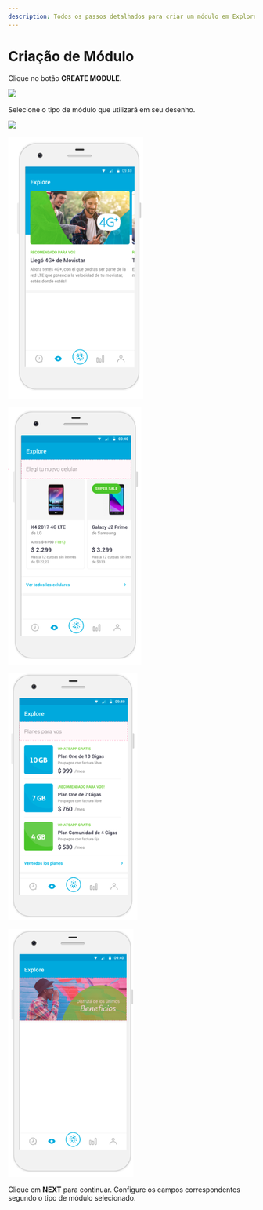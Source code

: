 ```yaml
---
description: Todos os passos detalhados para criar um módulo em Explore CMS.
---
```


# Criação de Módulo

Clique no botão **CREATE MODULE**.

![](https://lh4.googleusercontent.com/-_WEE_LoNyKgtoauxv4Ba93lJjbWhf15CcBgaWMiAPThZbmdB67smnSzek3lv41GT5e0Bl93hEQRUF1QJyZ4iVAhQP1lcg44nbRt3J_L86V5-uv1MSXOBXhZeBwYiYOfWGtd0QNb)

Selecione o tipo de módulo que utilizará em seu desenho.

![](https://lh3.googleusercontent.com/GDHDqVX-K1wnxNozK7yrYOjWk2VOqpJO3Ayeo5OzbGPw9sUG-6S0rhKJA7ntvRtKbejn8Lm0z9G32JzGZYKycYiP593Dyd6zc7PsptCI6FjLLBi_snn6ZdkweHI-RBiofHPawVQN)

![Featured Content](../../.gitbook/assets/image-20.png)

![Vertical Cards](../../.gitbook/assets/image-73.png)

![Rows](../../.gitbook/assets/image-60.png)

![Banner](../../.gitbook/assets/image-46.png)

Clique em **NEXT** para continuar. Configure os campos correspondentes segundo o tipo de módulo selecionado.

